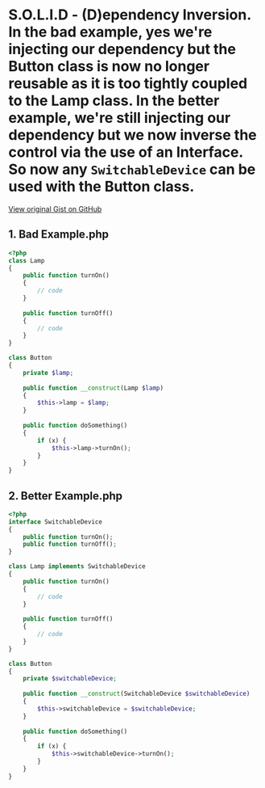 # S.O.L.I.D - (D)ependency Inversion. In the bad example, yes we're injecting our dependency but the Button class is now no longer reusable as it is too tightly coupled to the Lamp class. In the better example, we're still injecting our dependency but we now inverse the control via the use of an Interface. So now any `SwitchableDevice` can be used with the Button class.

[View original Gist on GitHub](https://gist.github.com/Integralist/5763515)

## 1. Bad Example.php

```php
<?php
class Lamp
{
    public function turnOn()
    {
        // code
    }
    
    public function turnOff()
    {
        // code
    }
}

class Button
{
    private $lamp;
    
    public function __construct(Lamp $lamp)
    {
        $this->lamp = $lamp;
    }
    
    public function doSomething()
    {
        if (x) {
            $this->lamp->turnOn();
        }
    }
}
```

## 2. Better Example.php

```php
<?php
interface SwitchableDevice
{
    public function turnOn();
    public function turnOff();
}

class Lamp implements SwitchableDevice
{
    public function turnOn()
    {
        // code
    }
    
    public function turnOff()
    {
        // code
    }
}

class Button
{
    private $switchableDevice;
    
    public function __construct(SwitchableDevice $switchableDevice)
    {
        $this->switchableDevice = $switchableDevice;
    }
    
    public function doSomething()
    {
        if (x) {
            $this->switchableDevice->turnOn();
        }
    }
}
```

